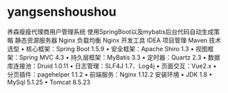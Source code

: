 # yangsenshoushou
养森瘦瘦代理商用户管理系统
使用SpringBoot以及mybatis后台代码自动生成策略
静态资源服务器 Nginx
负载均衡 Nginx
开发工具 IDEA
项目管理 Maven
技术选型
•	核心框架：Spring Boot 1.5.9
•	安全框架：Apache Shiro 1.3
•	视图框架：Spring MVC 4.3
•	持久层框架：MyBatis 3.3
•	定时器：Quartz 2.3
•	数据库连接池：Druid 1.0.11
•	日志管理：SLF4J 1.7、Log4j
•	页面交互：Vue2.x
•	分页插件：pagehelper 1.1.2
•	前端服务：Nginx 1.12.2
安装环境
•	JDK 1.8
•	MySql 5.1.25
•	Tomcat  8.5.23

